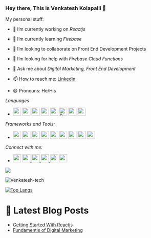 ### Hey there, This is Venkatesh Kolapalli 👋


My personal stuff:

- 🔭 I’m currently working on  *Reactjs*

- 🌱 I’m currently learning  *Firebase*
 
- 👯 I’m looking to collaborate on  Front End Development Projects

- 🤔 I’m looking for help with *Firebase Cloud Functions*

- 💬 Ask me about *Digital Marketing, Front End Development*
 
- 📫 How to reach me: [Linkedin](https://www.linkedin.com/in/venkatesh-kolapalli-8011081b5)
 
- 😄 Pronouns: He/His


*Languages*
 * <img src ="https://img.shields.io/badge/python-%233776AB.svg?&style=flat&logo=python&logoColor=white" height=25> <img src="https://img.shields.io/badge/JavaScript-F7DF1E?style=flat&logo=javascript&logoColor=black" height=25> <img src ="https://img.shields.io/badge/c++%20-%2300599C.svg?&style=flat&logo=c%2B%2B&logoColor=white" height=25> <img src ="https://img.shields.io/badge/html5%20-%23E34F26.svg?&style=flat&logo=html5&logoColor=white" height=25> <img src ="https://img.shields.io/badge/css3%20-%231572B6.svg?&style=flat&logo=css3&logoColor=white" height=25> <img alt="React" src="https://img.shields.io/badge/-ReactJs-61DAFB?logo=react&logoColor=white&style=flat" height=25> <img src="https://img.shields.io/badge/MySQL-00000F?style=flat&logo=mysql&logoColor=white" height=25> <img src="https://img.shields.io/badge/MongoDB-4EA94B?style=flat&logo=mongodb&logoColor=white" height=25 /> 

*Frameworks and Tools:*
 * <img src="https://img.shields.io/badge/GitHub-100000?style=flat&logo=github&logoColor=white" height=25 /> <img src="https://img.shields.io/badge/Visual_Studio_Code-0078D4?style=flat&logo=visual%20studio%20code&logoColor=white" height=25 /> <img src="https://img.shields.io/badge/Git-F05032?style=flat&logo=git&logoColor=white" height=25 /> <img src="https://img.shields.io/badge/Bootstrap-563D7C?style=flat&logo=bootstrap&logoColor=white" height=25 >  <img src="https://img.shields.io/badge/npm-CB3837?style=flat&logo=npm&logoColor=white" height=25/> <img src="https://img.shields.io/badge/Material--UI-0081CB?style=flat&logo=material-ui&logoColor=white" height=25/>   <img src="https://img.shields.io/badge/Redux-593D88?style=flat&logo=redux&logoColor=white" height=25 /> <img src="https://img.shields.io/badge/firebase-ffca28?style=flat&logo=firebase&logoColor=black" height=25 />  <img src="https://img.shields.io/badge/-Materialize--css-ff69b4" height=25 /> 

*Connect with me:*
 * <p><a href="https://twitter.com/VenkateshKolap3?s=08"><img src="https://aleen42.github.io/badges/src/twitter.svg" height=25></a> <a href="https://www.linkedin.com/in/venkatesh-kolapalli-8011081b5/"><img src="https://img.shields.io/badge/linkedin-%230077B5.svg?&style=for-the-badge&logo=linkedin&logoColor=white" height=25> <a href="https://www.instagram.com/_always_venkatesh/"><img src="https://img.shields.io/badge/instagram-%23E4405F.svg?&style=for-the-badge&logo=instagram&logoColor=white" height=25> <a href="https://stackoverflow.com/users/14426154/naga-venkatesh-kolapalli"><img src="https://aleen42.github.io/badges/src/stackoverflow.svg" height=25> <a href="https://kolapallinagavenkatesh.medium.com/"><img src="https://aleen42.github.io/badges/src/medium.svg" height=25></a> </a> <a href="kolapallinagavenkatesh@gmail.com"><img src="https://img.shields.io/badge/Gmail-D14836?style=for-the-badge&logo=gmail&logoColor=white" height=25></a>
</p> 


![](http://estruyf-github.azurewebsites.net/api/VisitorHit?user=Venkatesh-tech&repo=github-visitors-badge&countColorcountColor&countColor=%237B1E7A)

  <img src="https://github-readme-stats.vercel.app/api?username=Venkatesh-tech&show_icons=true&theme=gotham" alt="Venkatesh-tech" />

[![Top Langs](https://github-readme-stats.vercel.app/api/top-langs/?username=Venkatesh-tech&layout=compact)](https://github.com/venkatesh-tech/Venkatesh-tech)

# 📩 Latest Blog Posts 
<!-- BLOG-POST-LIST:START -->
- [Getting Started With Reactjs](https://medium.com/@kolapallinagavenkatesh/getting-started-with-reactjs-837f62788bad) 
- [Fundamentls of Digital Marketing](https://kolapallinagavenkatesh.medium.com/fundamentals-of-digital-marketing-beginner-guide-c21f5da3c91)

<!-- BLOG-POST-LIST:END -->



  
